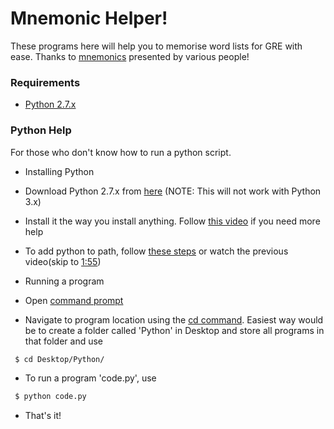 # Mnemonic Helper!
These programs here will help you to memorise word lists for GRE with ease. Thanks to [mnemonics](http://www.mnemonicdictionary.com/) presented by various people!

### Requirements
 - [Python 2.7.x](https://www.python.org/downloads/)
 
### Python Help
For those who don't know how to run a python script.
 - Installing Python
  - Download Python 2.7.x from [here](https://www.python.org/downloads/) (NOTE: This will not work with Python 3.x)
  - Install it the way you install anything. Follow [this video](https://www.youtube.com/watch?v=gD4eulxGNok) if you need more help
  - To add python to path, follow [these steps](http://stackoverflow.com/questions/3701646/how-to-add-to-the-pythonpath-in-windows-7) or watch the previous video(skip to [1:55](https://youtu.be/gD4eulxGNok?t=1m55s))

 - Running a program
  - Open [command prompt](http://www.digitalcitizen.life/7-ways-launch-command-prompt-windows-7-windows-8)
  - Navigate to program location using the [cd command](http://www.digitalcitizen.life/command-prompt-how-use-basic-commands).
   Easiest way would be to create a folder called 'Python' in Desktop and store all programs in that folder and use
  ```sh
   $ cd Desktop/Python/ 
  ```
  - To run a program 'code.py', use
  ```sh
   $ python code.py
  ```
 - That's it!

